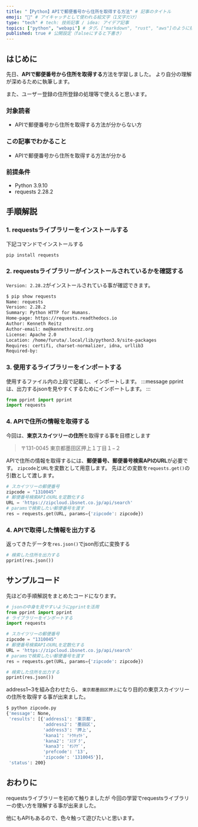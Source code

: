 ```yaml
---
title: "【Python】APIで郵便番号から住所を取得する方法" # 記事のタイトル
emoji: "🥝" # アイキャッチとして使われる絵文字（1文字だけ）
type: "tech" # tech: 技術記事 / idea: アイデア記事
topics: ["python", "webapi"] # タグ。["markdown", "rust", "aws"]のように指定する
published: true # 公開設定（falseにすると下書き）
---
```

## はじめに
先日、**APIで郵便番号から住所を取得する**方法を学習しました。
より自分の理解が深めるために執筆します。

また、ユーザー登録の住所登録の処理等で使えると思います。

### 対象読者
- APIで郵便番号から住所を取得する方法が分からない方

### この記事でわかること
- APIで郵便番号から住所を取得する方法が分かる


### 前提条件
- Python 3.9.10
- requests 2.28.2

## 手順解説
### 1. requestsライブラリーをインストールする
下記コマンドでインストールする
```bash
pip install requests
```
### 2. requestsライブラリーがインストールされているかを確認する
`Version: 2.28.2`がインストールされている事が確認できます。
```bash
$ pip show requests
Name: requests
Version: 2.28.2
Summary: Python HTTP for Humans.
Home-page: https://requests.readthedocs.io
Author: Kenneth Reitz
Author-email: me@kennethreitz.org
License: Apache 2.0
Location: /home/furuta/.local/lib/python3.9/site-packages
Requires: certifi, charset-normalizer, idna, urllib3
Required-by:
```

### 3. 使用するライブラリーをインポートする
使用するファイル内の上段で記載し、インポートします。
:::message
pprintは、出力するjsonを見やすくするためにインポートします。
:::
```python
from pprint import pprint
import requests
```

### 4. APIで住所の情報を取得する
今回は、**東京スカイツリーの住所**を取得する事を目標とします
> 〒131-0045 東京都墨田区押上１丁目１−２

APIで住所の情報を取得するには、**郵便番号、郵便番号検索APIのURL**が必要です。
`zipcode`と`URL`を変数として用意します。
先ほどの変数を`requests.get()`の引数として渡します。
```python
# スカイツリーの郵便番号
zipcode = "1310045"
# 郵便番号検索APIのURLを定数化する
URL = 'https://zipcloud.ibsnet.co.jp/api/search'
# paramsで検索したい郵便番号を渡す
res = requests.get(URL, params={'zipcode': zipcode})
```

### 4. APIで取得した情報を出力する
返ってきたデータを`res.json()`でjson形式に変換する
```python
# 検索した住所を出力する
pprint(res.json())
```
## サンプルコード
先ほどの手順解説をまとめたコードになります。
```python:zipcode.py
# jsonの中身を見やすいようにpprintを活用
from pprint import pprint
# ライブラリーをインポートする
import requests

# スカイツリーの郵便番号
zipcode = "1310045"
# 郵便番号検索APIのURLを定数化する
URL = 'https://zipcloud.ibsnet.co.jp/api/search'
# paramsで検索したい郵便番号を渡す
res = requests.get(URL, params={'zipcode': zipcode})

# 検索した住所を出力する
pprint(res.json())
```

address1~3を組み合わせたら、
`東京都墨田区押上`になり目的の東京スカイツリーの住所を取得する事が出来ました。
```bash
$ python zipcode.py
{'message': None,
 'results': [{'address1': '東京都',
              'address2': '墨田区',
              'address3': '押上',
              'kana1': 'ﾄｳｷｮｳﾄ',
              'kana2': 'ｽﾐﾀﾞｸ',
              'kana3': 'ｵｼｱｹﾞ',
              'prefcode': '13',
              'zipcode': '1310045'}],
 'status': 200}
```

## おわりに
requestsライブラリーを初めて触りましたが
今回の学習でrequestsライブラリーの使い方を理解する事が出来ました。

他にもAPIもあるので、色々触って遊びたいと思います。

